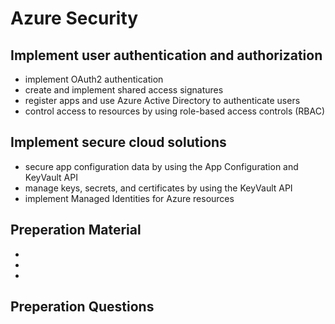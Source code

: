 # Azure Security

## Implement user authentication and authorization

- implement OAuth2 authentication
- create and implement shared access signatures
- register apps and use Azure Active Directory to authenticate users
- control access to resources by using role-based access controls (RBAC)

## Implement secure cloud solutions

- secure app configuration data by using the App Configuration and KeyVault API
- manage keys, secrets, and certificates by using the KeyVault API
- implement Managed Identities for Azure resources

## Preperation Material

- 
- 
- 

## Preperation Questions
